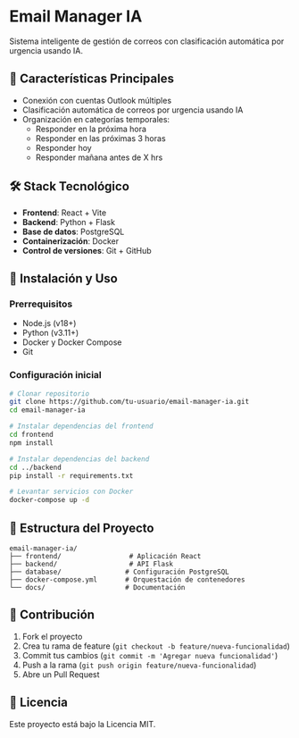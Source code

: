 # Email Manager IA

Sistema inteligente de gestión de correos con clasificación automática por urgencia usando IA.

## 🎯 Características Principales

- Conexión con cuentas Outlook múltiples
- Clasificación automática de correos por urgencia usando IA
- Organización en categorías temporales:
  - Responder en la próxima hora
  - Responder en las próximas 3 horas
  - Responder hoy
  - Responder mañana antes de X hrs

## 🛠️ Stack Tecnológico

- **Frontend**: React + Vite
- **Backend**: Python + Flask
- **Base de datos**: PostgreSQL
- **Containerización**: Docker
- **Control de versiones**: Git + GitHub

## 🚀 Instalación y Uso

### Prerrequisitos
- Node.js (v18+)
- Python (v3.11+)
- Docker y Docker Compose
- Git

### Configuración inicial
```bash
# Clonar repositorio
git clone https://github.com/tu-usuario/email-manager-ia.git
cd email-manager-ia

# Instalar dependencias del frontend
cd frontend
npm install

# Instalar dependencias del backend
cd ../backend
pip install -r requirements.txt

# Levantar servicios con Docker
docker-compose up -d
```

## 📁 Estructura del Proyecto

```
email-manager-ia/
├── frontend/                 # Aplicación React
├── backend/                  # API Flask
├── database/                # Configuración PostgreSQL
├── docker-compose.yml       # Orquestación de contenedores
└── docs/                    # Documentación
```

## 👥 Contribución

1. Fork el proyecto
2. Crea tu rama de feature (`git checkout -b feature/nueva-funcionalidad`)
3. Commit tus cambios (`git commit -m 'Agregar nueva funcionalidad'`)
4. Push a la rama (`git push origin feature/nueva-funcionalidad`)
5. Abre un Pull Request

## 📄 Licencia

Este proyecto está bajo la Licencia MIT.